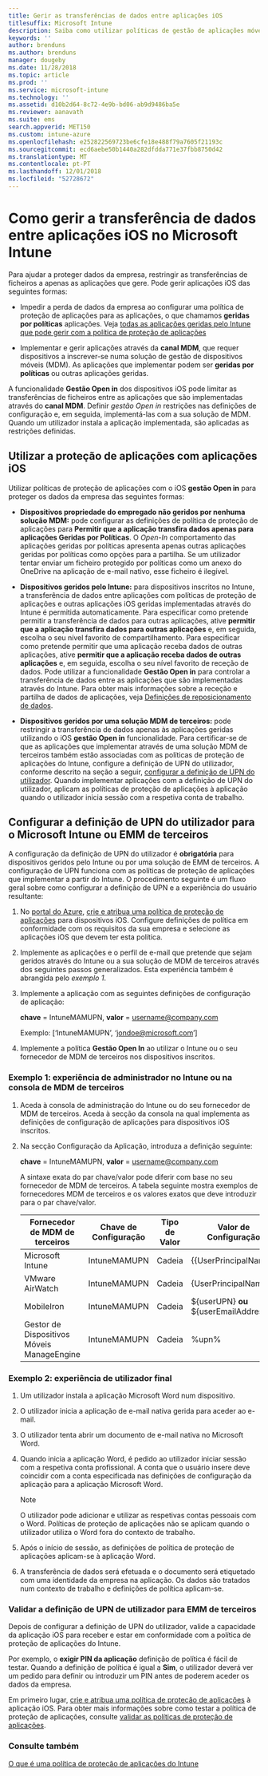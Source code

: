 ```yaml
---
title: Gerir as transferências de dados entre aplicações iOS
titlesuffix: Microsoft Intune
description: Saiba como utilizar políticas de gestão de aplicações móveis no Microsoft Intune para gerir as transferências de dados entre aplicações.
keywords: ''
author: brenduns
ms.author: brenduns
manager: dougeby
ms.date: 11/28/2018
ms.topic: article
ms.prod: ''
ms.service: microsoft-intune
ms.technology: ''
ms.assetid: d10b2d64-8c72-4e9b-bd06-ab9d9486ba5e
ms.reviewer: aanavath
ms.suite: ems
search.appverid: MET150
ms.custom: intune-azure
ms.openlocfilehash: e252822569723be6cfe18e488f79a7605f21193c
ms.sourcegitcommit: ecd6aebe50b1440a282dfdda771e37fbb8750d42
ms.translationtype: MT
ms.contentlocale: pt-PT
ms.lasthandoff: 12/01/2018
ms.locfileid: "52728672"
---
```

# <a name="how-to-manage-data-transfer-between-ios-apps-in-microsoft-intune"></a>Como gerir a transferência de dados entre aplicações iOS no Microsoft Intune

Para ajudar a proteger dados da empresa, restringir as transferências de ficheiros a apenas as aplicações que gere. Pode gerir aplicações iOS das seguintes formas:

-   Impedir a perda de dados da empresa ao configurar uma política de proteção de aplicações para as aplicações, o que chamamos **geridas por políticas** aplicações. Veja [todas as aplicações geridas pelo Intune que pode gerir com a política de proteção de aplicações](https://www.microsoft.com/cloud-platform/microsoft-intune-apps)

-   Implementar e gerir aplicações através da **canal MDM**, que requer dispositivos a inscrever-se numa solução de gestão de dispositivos móveis (MDM). As aplicações que implementar podem ser **geridas por políticas** ou outras aplicações geridas.

A funcionalidade **Gestão Open in** dos dispositivos iOS pode limitar as transferências de ficheiros entre as aplicações que são implementadas através do **canal MDM**. Definir *gestão Open in* restrições nas definições de configuração e, em seguida, implementá-las com a sua solução de MDM.  Quando um utilizador instala a aplicação implementada, são aplicadas as restrições definidas.

##  <a name="use-app-protection-with-ios-apps"></a>Utilizar a proteção de aplicações com aplicações iOS
Utilizar políticas de proteção de aplicações com o iOS **gestão Open in** para proteger os dados da empresa das seguintes formas:

-   **Dispositivos propriedade do empregado não geridos por nenhuma solução MDM:** pode configurar as definições de política de proteção de aplicações para **Permitir que a aplicação transfira dados apenas para aplicações Geridas por Políticas**. O *Open-In* comportamento das aplicações geridas por políticas apresenta apenas outras aplicações geridas por políticas como opções para a partilha. Se um utilizador tentar enviar um ficheiro protegido por políticas como um anexo do OneDrive na aplicação de e-mail nativo, esse ficheiro é ilegível.

-   **Dispositivos geridos pelo Intune:** para dispositivos inscritos no Intune, a transferência de dados entre aplicações com políticas de proteção de aplicações e outras aplicações iOS geridas implementadas através do Intune é permitida automaticamente. Para especificar como pretende permitir a transferência de dados para outras aplicações, ative **permitir que a aplicação transfira dados para outras aplicações** e, em seguida, escolha o seu nível favorito de compartilhamento. Para especificar como pretende permitir que uma aplicação receba dados de outras aplicações, ative **permitir que a aplicação receba dados de outras aplicações** e, em seguida, escolha o seu nível favorito de receção de dados. Pode utilizar a funcionalidade **Gestão Open in** para controlar a transferência de dados entre as aplicações que são implementadas através do Intune. Para obter mais informações sobre a receção e partilha de dados de aplicações, veja [Definições de reposicionamento de dados](app-protection-policy-settings-ios.md#data-protection-settings).   

-   **Dispositivos geridos por uma solução MDM de terceiros:** pode restringir a transferência de dados apenas às aplicações geridas utilizando o iOS **gestão Open in** funcionalidade.
Para certificar-se de que as aplicações que implementar através de uma solução MDM de terceiros também estão associadas com as políticas de proteção de aplicações do Intune, configure a definição de UPN do utilizador, conforme descrito na seção a seguir, [configurar a definição de UPN do utilizador](#configure-user-upn-setting-for-microsoft-intune-or-third-party-emm). Quando implementar aplicações com a definição de UPN do utilizador, aplicam as políticas de proteção de aplicações à aplicação quando o utilizador inicia sessão com a respetiva conta de trabalho.

## <a name="configure-user-upn-setting-for-microsoft-intune-or-third-party-emm"></a>Configurar a definição de UPN do utilizador para o Microsoft Intune ou EMM de terceiros
A configuração da definição de UPN do utilizador é **obrigatória** para dispositivos geridos pelo Intune ou por uma solução de EMM de terceiros. A configuração de UPN funciona com as políticas de proteção de aplicações que implementar a partir do Intune. O procedimento seguinte é um fluxo geral sobre como configurar a definição de UPN e a experiência do usuário resultante:

1.  No [portal do Azure](https://portal.azure.com), [crie e atribua uma política de proteção de aplicações](app-protection-policies.md) para dispositivos iOS. Configure definições de política em conformidade com os requisitos da sua empresa e selecione as aplicações iOS que devem ter esta política.

2.  Implemente as aplicações e o perfil de e-mail que pretende que sejam geridos através do Intune ou a sua solução de MDM de terceiros através dos seguintes passos generalizados. Esta experiência também é abrangida pelo *exemplo 1*.

3.  Implemente a aplicação com as seguintes definições de configuração de aplicação:

      **chave** = IntuneMAMUPN, **valor** = <username@company.com>

      Exemplo: [‘IntuneMAMUPN’, ‘jondoe@microsoft.com’]

4.  Implemente a política **Gestão Open In** ao utilizar o Intune ou o seu fornecedor de MDM de terceiros nos dispositivos inscritos.


### <a name="example-1-admin-experience-in-intune-or-third-party-mdm-console"></a>Exemplo 1: experiência de administrador no Intune ou na consola de MDM de terceiros

1. Aceda à consola de administração do Intune ou do seu fornecedor de MDM de terceiros. Aceda à secção da consola na qual implementa as definições de configuração de aplicações para dispositivos iOS inscritos.

2. Na secção Configuração da Aplicação, introduza a definição seguinte:

   **chave** = IntuneMAMUPN, **valor** = <username@company.com>

   A sintaxe exata do par chave/valor pode diferir com base no seu fornecedor de MDM de terceiros. A tabela seguinte mostra exemplos de fornecedores MDM de terceiros e os valores exatos que deve introduzir para o par chave/valor.

   |Fornecedor de MDM de terceiros| Chave de Configuração | Tipo de Valor | Valor de Configuração|
   | ------- | ---- | ---- | ---- |
   |Microsoft Intune| IntuneMAMUPN | Cadeia | {{UserPrincipalName}}|
   |VMware AirWatch| IntuneMAMUPN | Cadeia | {UserPrincipalName}|
   |MobileIron | IntuneMAMUPN | Cadeia | ${userUPN} **ou** ${userEmailAddress} |
   |Gestor de Dispositivos Móveis ManageEngine | IntuneMAMUPN | Cadeia | %upn% |


### <a name="example-2-end-user-experience"></a>Exemplo 2: experiência de utilizador final

1.  Um utilizador instala a aplicação Microsoft Word num dispositivo.

2.  O utilizador inicia a aplicação de e-mail nativa gerida para aceder ao e-mail.

3.  O utilizador tenta abrir um documento de e-mail nativa no Microsoft Word.

4.  Quando inicia a aplicação Word, é pedido ao utilizador iniciar sessão com a respetiva conta profissional. A conta que o usuário insere deve coincidir com a conta especificada nas definições de configuração da aplicação para a aplicação Microsoft Word.

    > [!NOTE]
    > O utilizador pode adicionar e utilizar as respetivas contas pessoais com o Word. Políticas de proteção de aplicações não se aplicam quando o utilizador utiliza o Word fora do contexto de trabalho. 

5.  Após o início de sessão, as definições de política de proteção de aplicações aplicam-se à aplicação Word.

6.  A transferência de dados será efetuada e o documento será etiquetado com uma identidade da empresa na aplicação.  Os dados são tratados num contexto de trabalho e definições de política aplicam-se. 

### <a name="validate-user-upn-setting-for-third-party-emm"></a>Validar a definição de UPN de utilizador para EMM de terceiros

Depois de configurar a definição de UPN do utilizador, valide a capacidade da aplicação iOS para receber e estar em conformidade com a política de proteção de aplicações do Intune.

Por exemplo, o **exigir PIN da aplicação** definição de política é fácil de testar. Quando a definição de política é igual a **Sim**, o utilizador deverá ver um pedido para definir ou introduzir um PIN antes de poderem aceder os dados da empresa.

Em primeiro lugar, [crie e atribua uma política de proteção de aplicações](app-protection-policies.md) à aplicação iOS. Para obter mais informações sobre como testar a política de proteção de aplicações, consulte [validar as políticas de proteção de aplicações](app-protection-policies-validate.md).


### <a name="see-also"></a>Consulte também
[O que é uma política de proteção de aplicações do Intune](app-protection-policy.md)
